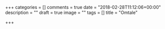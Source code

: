 +++
categories = []
comments = true
date = "2018-02-28T11:12:06+00:00"
description = ""
draft = true
image = ""
tags = []
title = "Omtale"

+++
